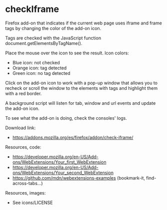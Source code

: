 # checkIframe

Firefox add-on that indicates if the current web page uses iframe and frame tags by changing the color of the add-on icon.

Tags are checked with the JavaScript function document.getElementsByTagName().

Place the mouse over the icon to see the result. Icon colors: 

- Blue icon: not checked
- Orange icon: tag detected
- Green icon: no tag detected

Click on the add-on icon to work with a pop-up window that allows you to recheck or scroll the window to the elements with tags and highlight them with a red border.

A background script will listen for tab, window and url events and update the add-on icon.

To see what the add-on is doing, check the consoles' logs.


Download link:

- https://addons.mozilla.org/es/firefox/addon/check-iframe/


Resources, code:

- https://developer.mozilla.org/en-US/Add-ons/WebExtensions/Your_first_WebExtension
- https://developer.mozilla.org/en-US/Add-ons/WebExtensions/Your_second_WebExtension
- https://github.com/mdn/webextensions-examples (bookmark-it, find-across-tabs...)

Resources, images:

- See icons/LICENSE